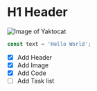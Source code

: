 # H1 Header
![Image of Yaktocat](https://octodex.github.com/images/yaktocat.png)
``` typescript
const text = 'Hello World';
```
- [x] Add Header
- [x] Add Image
- [x] Add Code
- [ ] Add Task list
